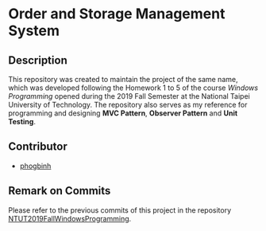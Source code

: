 # Order and Storage Management System
## Description
This repository was created to maintain the project of the same name, which was developed following the Homework 1 to 5 of the course *Windows Programming* opened during the 2019 Fall Semester at the National Taipei University of Technology. The repository also serves as my reference for programming and designing **MVC Pattern**, **Observer Pattern** and **Unit Testing**.

## Contributor
* [phogbinh](https://github.com/phogbinh)

## Remark on Commits
Please refer to the previous commits of this project in the repository [NTUT2019FallWindowsProgramming](https://github.com/phogbinh/NTUT2019FallWindowsProgramming).
